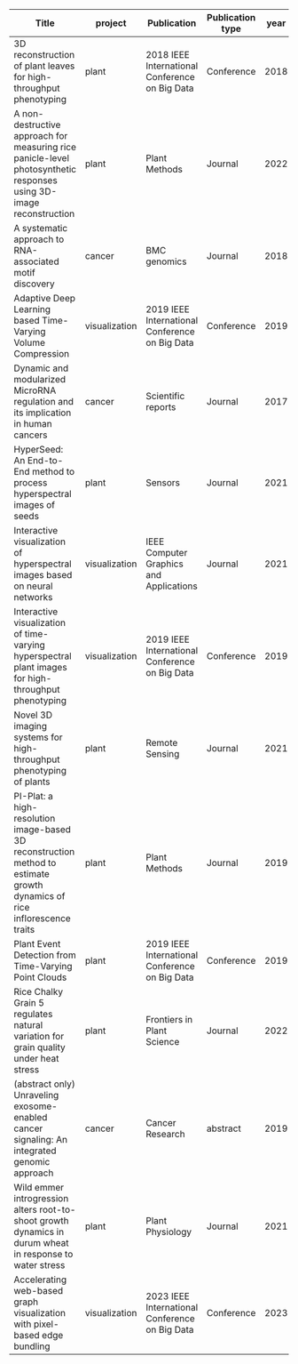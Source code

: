 | Title                                                                                                                    | project       | Publication                                    | Publication type | year |
| ------------------------------------------------------------------------------------------------------------------------ | ------------- | ---------------------------------------------- | ---------------- | ---- |
| 3D reconstruction of plant leaves for high-throughput phenotyping                                                        | plant         | 2018 IEEE International Conference on Big Data | Conference       | 2018 |
| A non-destructive approach for measuring rice panicle-level photosynthetic responses using 3D-image reconstruction       | plant         | Plant Methods                                  | Journal          | 2022 |
| A systematic approach to RNA-associated motif discovery                                                                  | cancer        | BMC genomics                                   | Journal          | 2018 |
| Adaptive Deep Learning based Time-Varying Volume Compression                                                             | visualization | 2019 IEEE International Conference on Big Data | Conference       | 2019 |
| Dynamic and modularized MicroRNA regulation and its implication in human cancers                                         | cancer        | Scientific reports                             | Journal          | 2017 |
| HyperSeed: An End-to-End method to process hyperspectral images of seeds                                                 | plant         | Sensors                                        | Journal          | 2021 |
| Interactive visualization of hyperspectral images based on neural networks                                               | visualization | IEEE Computer Graphics and Applications        | Journal          | 2021 |
| Interactive visualization of time-varying hyperspectral plant images for high-throughput phenotyping                     | visualization | 2019 IEEE International Conference on Big Data | Conference       | 2019 |
| Novel 3D imaging systems for high-throughput phenotyping of plants                                                       | plant         | Remote Sensing                                 | Journal          | 2021 |
| PI-Plat: a high-resolution image-based 3D reconstruction method to estimate growth dynamics of rice inflorescence traits | plant         | Plant Methods                                  | Journal          | 2019 |
| Plant Event Detection from Time-Varying Point Clouds                                                                     | plant         | 2019 IEEE International Conference on Big Data | Conference       | 2019 |
| Rice Chalky Grain 5 regulates natural variation for grain quality under heat stress                                      | plant         | Frontiers in Plant Science                     | Journal          | 2022 |
| (abstract only) Unraveling exosome-enabled cancer signaling: An integrated genomic approach                              | cancer        | Cancer Research                                | abstract         | 2019 |
| Wild emmer introgression alters root-to-shoot growth dynamics in durum wheat in response to water stress                 | plant         | Plant Physiology                               | Journal          | 2021 |
| Accelerating web-based graph visualization with pixel-based edge bundling                                                | visualization | 2023 IEEE International Conference on Big Data | Conference       | 2023 |
